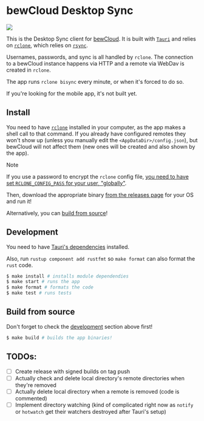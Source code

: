 # bewCloud Desktop Sync

[![](https://github.com/bewcloud/bewcloud-desktop/workflows/Run%20Tests/badge.svg)](https://github.com/bewcloud/bewcloud-desktop/actions?workflow=Run+Tests)

This is the Desktop Sync client for [bewCloud](https://github.com/bewcloud/bewcloud). It is built with [`Tauri`](https://tauri.app) and relies on [`rclone`](https://rclone.org), which relies on [`rsync`](https://rsync.samba.org).

Usernames, passwords, and sync is all handled by `rclone`. The connection to a bewCloud instance happens via HTTP and a remote via WebDav is created in `rclone`.

The app runs `rclone bisync` every minute, or when it's forced to do so.

If you're looking for the mobile app, it's not built yet.

## Install

You need to have [`rclone`](https://rclone.org) installed in your computer, as the app makes a shell call to that command. If you already have configured remotes they won't show up (unless you manually edit the `<AppDataDir>/config.json`), but bewCloud will not affect them (new ones will be created and also shown by the app).

> [!NOTE]
> If you use a password to encrypt the `rclone` config file, [you need to have set `RCLONE_CONFIG_PASS` for your user, "globally"](https://rclone.org/docs/#other-environment-variables).

Then, download the appropriate binary [from the releases page](https://github.com/bewcloud/bewcloud-desktop/releases) for your OS and run it!

Alternatively, you can [build from source](#build-from-source)!

## Development

You need to have [Tauri's dependencies](https://tauri.app/v1/guides/getting-started/prerequisites#installing) installed.

Also, run `rustup component add rustfmt` so `make format` can also format the `rust` code.

```sh
$ make install # installs module dependendies
$ make start # runs the app
$ make format # formats the code
$ make test # runs tests
```

## Build from source

Don't forget to check the [development](#development) section above first!

```sh
$ make build # builds the app binaries!
```

## TODOs:

- [ ] Create release with signed builds on tag push
- [ ] Actually check and delete local directory's remote directories when they're removed
- [ ] Actually delete local directory when a remote is removed (code is commented)
- [ ] Implement directory watching (kind of complicated right now as `notify` or `hotwatch` get their watchers destroyed after Tauri's setup)
